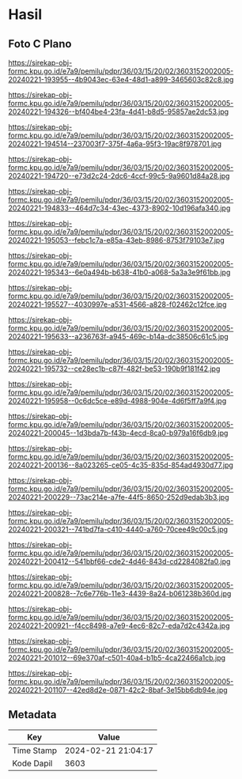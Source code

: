# Hasil

## Foto C Plano

https://sirekap-obj-formc.kpu.go.id/e7a9/pemilu/pdpr/36/03/15/20/02/3603152002005-20240221-193955--4b9043ec-63e4-48d1-a899-3465603c82c8.jpg

https://sirekap-obj-formc.kpu.go.id/e7a9/pemilu/pdpr/36/03/15/20/02/3603152002005-20240221-194326--bf404be4-23fa-4d41-b8d5-95857ae2dc53.jpg

https://sirekap-obj-formc.kpu.go.id/e7a9/pemilu/pdpr/36/03/15/20/02/3603152002005-20240221-194514--237003f7-375f-4a6a-95f3-19ac8f978701.jpg

https://sirekap-obj-formc.kpu.go.id/e7a9/pemilu/pdpr/36/03/15/20/02/3603152002005-20240221-194720--e73d2c24-2dc6-4ccf-99c5-9a9601d84a28.jpg

https://sirekap-obj-formc.kpu.go.id/e7a9/pemilu/pdpr/36/03/15/20/02/3603152002005-20240221-194833--464d7c34-43ec-4373-8902-10d196afa340.jpg

https://sirekap-obj-formc.kpu.go.id/e7a9/pemilu/pdpr/36/03/15/20/02/3603152002005-20240221-195053--febc1c7a-e85a-43eb-8986-8753f79103e7.jpg

https://sirekap-obj-formc.kpu.go.id/e7a9/pemilu/pdpr/36/03/15/20/02/3603152002005-20240221-195343--6e0a494b-b638-41b0-a068-5a3a3e9f61bb.jpg

https://sirekap-obj-formc.kpu.go.id/e7a9/pemilu/pdpr/36/03/15/20/02/3603152002005-20240221-195527--4030997e-a531-4566-a828-f02462c12fce.jpg

https://sirekap-obj-formc.kpu.go.id/e7a9/pemilu/pdpr/36/03/15/20/02/3603152002005-20240221-195633--a236763f-a945-469c-b14a-dc38506c61c5.jpg

https://sirekap-obj-formc.kpu.go.id/e7a9/pemilu/pdpr/36/03/15/20/02/3603152002005-20240221-195732--ce28ec1b-c87f-482f-be53-190b9f181f42.jpg

https://sirekap-obj-formc.kpu.go.id/e7a9/pemilu/pdpr/36/03/15/20/02/3603152002005-20240221-195958--0c6dc5ce-e89d-4988-904e-4d6f5ff7a9f4.jpg

https://sirekap-obj-formc.kpu.go.id/e7a9/pemilu/pdpr/36/03/15/20/02/3603152002005-20240221-200045--1d3bda7b-f43b-4ecd-8ca0-b979a16f6db9.jpg

https://sirekap-obj-formc.kpu.go.id/e7a9/pemilu/pdpr/36/03/15/20/02/3603152002005-20240221-200136--8a023265-ce05-4c35-835d-854ad4930d77.jpg

https://sirekap-obj-formc.kpu.go.id/e7a9/pemilu/pdpr/36/03/15/20/02/3603152002005-20240221-200229--73ac214e-a7fe-44f5-8650-252d9edab3b3.jpg

https://sirekap-obj-formc.kpu.go.id/e7a9/pemilu/pdpr/36/03/15/20/02/3603152002005-20240221-200321--741bd7fa-c410-4440-a760-70cee49c00c5.jpg

https://sirekap-obj-formc.kpu.go.id/e7a9/pemilu/pdpr/36/03/15/20/02/3603152002005-20240221-200412--541bbf66-cde2-4d46-843d-cd2284082fa0.jpg

https://sirekap-obj-formc.kpu.go.id/e7a9/pemilu/pdpr/36/03/15/20/02/3603152002005-20240221-200828--7c6e776b-11e3-4439-8a24-b061238b360d.jpg

https://sirekap-obj-formc.kpu.go.id/e7a9/pemilu/pdpr/36/03/15/20/02/3603152002005-20240221-200921--f4cc8498-a7e9-4ec6-82c7-eda7d2c4342a.jpg

https://sirekap-obj-formc.kpu.go.id/e7a9/pemilu/pdpr/36/03/15/20/02/3603152002005-20240221-201012--69e370af-c501-40a4-b1b5-4ca22466a1cb.jpg

https://sirekap-obj-formc.kpu.go.id/e7a9/pemilu/pdpr/36/03/15/20/02/3603152002005-20240221-201107--42ed8d2e-0871-42c2-8baf-3e15bb6db94e.jpg


## Metadata

| Key        | Value               |
| ---------- | ------------------- |
| Time Stamp | 2024-02-21 21:04:17 |
| Kode Dapil | 3603                |



